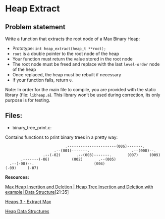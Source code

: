 # **Heap Extract**

## **Problem statement**

Write a function that extracts the root node of a Max Binary Heap:

* Prototype: `int heap_extract(heap_t **root);`
* `root` is a double pointer to the root node of the heap
* Your function must return the value stored in the root node
* The root node must be freed and replace with the last `level-order` node of the heap
* Once replaced, the heap must be rebuilt if necessary
* If your function fails, return `0`.

Note: In order for the main file to compile, you are provided with the static library (file: `libheap.a`). This library won’t be used during correction, its only purpose is for testing.


## **Files:**

* binary_tree_print.c:

Contains functions to print binary trees in a pretty way:


```
                           .----------------------(006)-------.
                      .--(001)-------.                   .--(008)--.
                 .--(-02)       .--(003)-------.       (007)     (009)
       .-------(-06)          (002)       .--(005)
  .--(-08)--.                           (004)
(-09)     (-07)

```

**Resources:**

[Max Heap Insertion and Deletion | Heap Tree Insertion and Deletion with example| Data Structure](https://www.youtube.com/watch?v=NEtwJASLU8Q)[21:35]

[Heaps 3 - Extract Max](https://www.youtube.com/watch?v=mCG5V7yBOZA)

[Heap Data Structures](https://www.tutorialspoint.com/data_structures_algorithms/heap_data_structure.htm)
